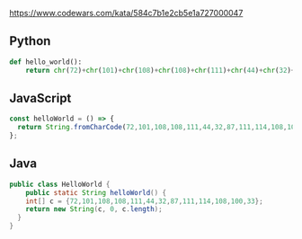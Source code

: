 https://www.codewars.com/kata/584c7b1e2cb5e1a727000047

## Python
```python
def hello_world():
    return chr(72)+chr(101)+chr(108)+chr(108)+chr(111)+chr(44)+chr(32)+chr(87)+chr(111)+chr(114)+chr(108)+chr(100)+chr(33)
```

## JavaScript
```js
const helloWorld = () => {
  return String.fromCharCode(72,101,108,108,111,44,32,87,111,114,108,100,33)
};
```

## Java
```java
public class HelloWorld {
	public static String helloWorld() {
    int[] c = {72,101,108,108,111,44,32,87,111,114,108,100,33};
    return new String(c, 0, c.length);
  }
}
```